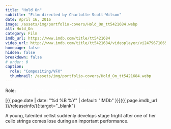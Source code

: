 ```yaml
---
title: "Hold On"
subtitle: "Film directed by Charlotte Scott-Wilson"
date: April 16, 2016
image: /assets/img/portfolio-covers/Hold_On_tt5421684.webp
alt: Hold_On
category: Film
imdb_url: https://www.imdb.com/title/tt5421684
video_url: http://www.imdb.com/title/tt5421684/videoplayer/vi2479671065
homepage: false
hidden: false
breakdown: false
# order: 0
caption:
  role: "Compositing/VFX"
  thumbnail: /assets/img/portfolio-covers/Hold_On_tt5421684.webp
---
```

Role: <span style="color:white">{{ page.caption.role | default: "N/A" }}</span>

[{{ page.date | date: "%d %B %Y" | default: "IMDb" }}]({{ page.imdb_url }}/releaseinfo/){:target="_blank"}

A young, talented cellist suddenly develops stage fright after one of her cello strings comes lose during an important performance.
